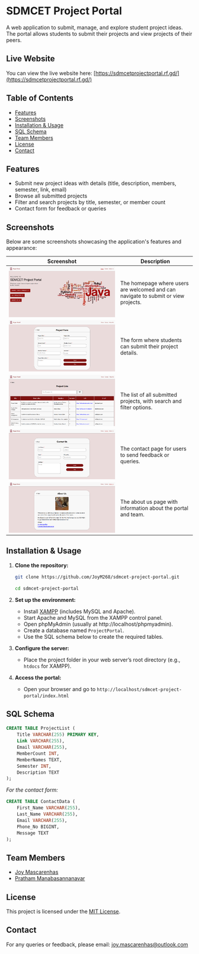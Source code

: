 # SDMCET Project Portal

A web application to submit, manage, and explore student project ideas. The portal allows students to submit their projects and view projects of their peers.


## Live Website

You can view the live website here: [https://sdmcetprojectportal.rf.gd/](https://sdmcetprojectportal.rf.gd/)


## Table of Contents
- [Features](#features)
- [Screenshots](#screenshots)
- [Installation & Usage](#installation--usage)
- [SQL Schema](#sql-schema)
- [Team Members](#team-members)
- [License](#license)
- [Contact](#contact)


## Features
- Submit new project ideas with details (title, description, members, semester, link, email)
- Browse all submitted projects
- Filter and search projects by title, semester, or member count
- Contact form for feedback or queries


## Screenshots

Below are some screenshots showcasing the application's features and appearance:

| Screenshot | Description |
|------------|-------------|
| ![Homepage](https://github.com/JoyM268/sdmcet-project-portal/blob/main/images/homepage.png) | The homepage where users are welcomed and can navigate to submit or view projects. |
| ![Submit Project Form](https://github.com/JoyM268/sdmcet-project-portal/blob/main/images/project_form.png) | The form where students can submit their project details. |
| ![Project List](https://github.com/JoyM268/sdmcet-project-portal/blob/main/images/project_list.png) | The list of all submitted projects, with search and filter options. |
| ![Contact Page](https://github.com/JoyM268/sdmcet-project-portal/blob/main/images/contact.png) | The contact page for users to send feedback or queries. |
| ![About Us](https://github.com/JoyM268/sdmcet-project-portal/blob/main/images/about.png) | The about us page with information about the portal and team. |


## Installation & Usage

1. **Clone the repository:**
   ```bash
   git clone https://github.com/JoyM268/sdmcet-project-portal.git
   ```
   ```bash
   cd sdmcet-project-portal
   ```

2. **Set up the environment:**
   - Install [XAMPP](https://www.apachefriends.org/) (includes MySQL and Apache).
   - Start Apache and MySQL from the XAMPP control panel.
   - Open phpMyAdmin (usually at http://localhost/phpmyadmin).
   - Create a database named `ProjectPortal`.
   - Use the SQL schema below to create the required tables.

3. **Configure the server:**
   - Place the project folder in your web server’s root directory (e.g., `htdocs` for XAMPP).

4. **Access the portal:**
   - Open your browser and go to `http://localhost/sdmcet-project-portal/index.html`


## SQL Schema

```sql
CREATE TABLE ProjectList (
    Title VARCHAR(255) PRIMARY KEY,
    Link VARCHAR(255),
    Email VARCHAR(255),
    MemberCount INT,
    MemberNames TEXT,
    Semester INT,
    Description TEXT
);
```

*For the contact form:*
```sql
CREATE TABLE ContactData (
    First_Name VARCHAR(255),
    Last_Name VARCHAR(255),
    Email VARCHAR(255),
    Phone_No BIGINT,
    Message TEXT
);
```


## Team Members
- [Joy Mascarenhas](https://github.com/JoyM268)
- [Pratham Manabasannanavar](https://github.com/PrathamManabasannanavar)


## License

This project is licensed under the [MIT License](https://github.com/JoyM268/sdmcet-project-portal/blob/main/LICENSE).


## Contact

For any queries or feedback, please email: [joy.mascarenhas@outlook.com](mailto:joy.mascarenhas@outlook.com)




